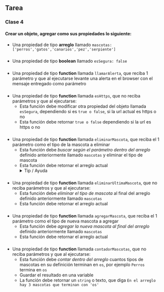 
## Tarea

### Clase 4

#### Crear un objeto, agregar como sus propiedades lo siguiente:

- Una propiedad de tipo **arreglo** llamado `mascotas: ['perros','gatos','canarios','pez','serpiente']`
###
- Una propiedad de tipo **boolean** llamado `esSegura: false`
###
- Una propiedad de tipo **function** llamada `llamarAlerta`, que reciba 1 parámetro y que al ejecutarse levante una alerta en el browser con el mensaje entregado como parámetro
###
- Una propiedad de tipo **function** llamada `esHttps`, que no reciba parámetros y que al ejecutarse:
  - Esta función debe modificar otra propiedad del objeto llamada `esSegura`, dependiendo si es `true o false`, si la url actual es https o no
  - Esta función debe retornar `true o false` dependiendo si la url es https o no
###
- Una propiedad de tipo **function** llamada `eliminarMascota`, que reciba el 1 parámetro como el tipo de la mascota a eliminar
   - Esta función debe *buscar según el parámetro dentro del arreglo* definido anteriormente llamado `mascotas` y eliminar el tipo de mascota
   - Esta función debe retornar el arreglo actual
     <details>
      <summary>Tip / Ayuda</summary>
      <p>
      Pueden usar indexOf en el arreglo
      </p>
    </details>
###
- Una propiedad de tipo **function** llamada `eliminarUltimaMascota`, que no reciba parámetros y que al ejecutarse:
   - Esta función debe *eliminar el tipo de mascota* al final del arreglo definido anteriormente llamado `mascotas`
   - Esta función debe retornar el arreglo actual
###
- Una propiedad de tipo **function** llamada `agregarMascota`, que reciba el 1 parámetro como el tipo de nueva mascota a agregar
   - Esta función debe *agregar la nueva mascota al final del arreglo* definido anteriormente llamado `mascotas`
   - Esta función debe retornar el arreglo actual
###
- Una propiedad de tipo **function** llamada `contadorMascotas`, que no reciba parámetros y que al ejecutarse:
  - Esta función debe *contar dentro del arreglo* cuantos tipos de mascotas en su definición terminan en `os`, por ejemplo `Perros` termina en `os`
  - Guardar el resultado en una variable
  - La función debe retornar un `string` o texto, que diga `En el arreglo hay 3 mascotas que terminan con 'os'`
